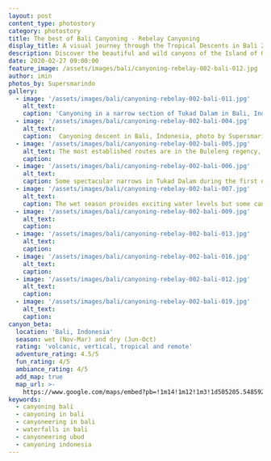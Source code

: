 ```yaml
---
layout: post
content_type: photostory
category: photostory
title: The best of Bali Canyoning - Rebelay Canyoning
display_title: A visual journey through the Tropical Descents in Bali 2
description: Discover the beautiful and wild canyons of the Island of Gods by the eyes of Supersmarindo
date: 2020-02-27 09:00:00
feature_image: /assets/images/bali/canyoning-rebelay-002-bali-012.jpg
author: imin
photos_by: Supersmarindo
gallery:
  - image: '/assets/images/bali/canyoning-rebelay-002-bali-011.jpg'
    alt_text:
    caption: 'Canyoning in a narrow section of Tukad Dalam in Bali, Indonesia. Photo © Supersmarindo.'
  - image: '/assets/images/bali/canyoning-rebelay-002-bali-004.jpg'
    alt_text:
    caption:  Canyoning descent in Bali, Indonesia, photo by Supersmarindo Imin. Rebelay Canyoning
  - image: '/assets/images/bali/canyoning-rebelay-002-bali-005.jpg'
    alt_text: The most established routes are in the Buleleng regency, namely in the surrounding areas of Gitgit and Sambangan villages. Remote descents like technical Tamata (pictured) require contacting local operators.
    caption:  
  - image: '/assets/images/bali/canyoning-rebelay-002-bali-006.jpg'
    alt_text: 
    caption: Some spectacular narrows in Tukad Dalam during the first descent in April 2019. The remoteness of the Balinese canyons means you will find these places all for yourself during a descent. Despite, the wild environment requires local knowledge to be experienced safely.
  - image: '/assets/images/bali/canyoning-rebelay-002-bali-007.jpg'
    alt_text: 
    caption: The wet season provides exciting water levels but some canyons might not be accessible; it also requires careful planning due to the daily tropical downpours which often result in flash floods. Here, Re:belay Editor Gus Schiavon during the first descent of Tukad Marah, Sekumpul.  
  - image: '/assets/images/bali/canyoning-rebelay-002-bali-009.jpg'
    alt_text:
    caption:
  - image: '/assets/images/bali/canyoning-rebelay-002-bali-013.jpg'
    alt_text:
    caption:
  - image: '/assets/images/bali/canyoning-rebelay-002-bali-016.jpg'
    alt_text:
    caption:
  - image: '/assets/images/bali/canyoning-rebelay-002-bali-012.jpg'
    alt_text:
    caption:
  - image: '/assets/images/bali/canyoning-rebelay-002-bali-019.jpg'
    alt_text:
    caption:
canyon_beta:
  location: 'Bali, Indonesia'
  season: wet (Nov-Mar) and dry (Jun-Oct)
  rating: 'volcanic, vertical, tropical and remote'
  adventure_rating: 4.5/5
  fun_rating: 4/5
  ambiance_rating: 4/5
  add_map: true  
  map_url: >-
    https://www.google.com/maps/embed?pb=!1m14!1m12!1m3!1d505205.5485928373!2d115.06807145593017!3d-8.409129609744381!2m3!1f0!2f0!3f0!3m2!1i1024!2i768!4f13.1!5e0!3m2!1sen!2snz!4v1582837958310!5m2!1sen!2snz"
keywords:
  - canyoning bali
  - canyoning in bali
  - canyoneering in bali
  - waterfalls in bali
  - canyoneering ubud
  - canyoning indonesia
---
```

